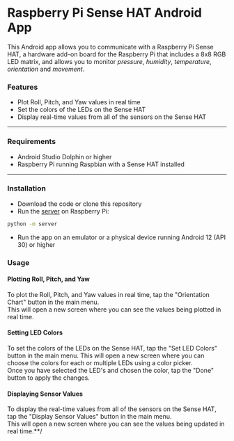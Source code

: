 
Raspberry Pi Sense HAT Android App
======  

This Android app allows you to communicate with a Raspberry Pi Sense HAT, a hardware add-on board for the Raspberry Pi that includes a 8x8 RGB LED matrix, and allows you to monitor *pressure*, *humidity*, *temperature*, *orientation* and *movement*.


### Features
- Plot Roll, Pitch, and Yaw values in real time
- Set the colors of the LEDs on the Sense HAT
- Display real-time values from all of the sensors on the Sense HAT

---  

### Requirements
- Android Studio Dolphin or higher
- Raspberry Pi running Raspbian with a Sense HAT installed

---  

### Installation
- Download the code or clone this repository
- Run the [server](https://github.com/drfifonz/senseHat-iot-apps/tree/api/api-server) on Raspberry Pi:
```bash  
python -m server
```  
- Run the app on an emulator or a physical device running Android 12 (API 30) or higher


### Usage
#### Plotting Roll, Pitch, and Yaw
To plot the Roll, Pitch, and Yaw values in real time, tap the "Orientation Chart" button in the main menu.   
This will open a new screen where you can see the values being plotted in real time.

#### Setting LED Colors
To set the colors of the LEDs on the Sense HAT, tap the "Set LED Colors" button in the main menu.   This will open a new screen where you can choose the colors for each or multiple LEDs using a color picker.   
Once you have selected the LED's and chosen the color, tap the "Done" button to apply the changes.

#### Displaying Sensor Values
To display the real-time values from all of the sensors on the Sense HAT,   tap the "Display Sensor Values" button in the main menu.   
This will open a new screen where you can see the values being updated in real time.**/